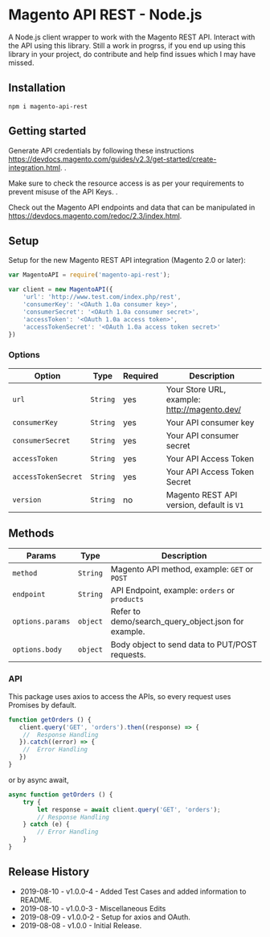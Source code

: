 # Magento API REST - Node.js

A Node.js client wrapper to work with the Magento REST API. Interact with the API using this library. Still a work in progrss, if you end up using this library in your project, do contribute and help find issues which I may have missed.

## Installation

```
npm i magento-api-rest
```

## Getting started

Generate API credentials by following these instructions <https://devdocs.magento.com/guides/v2.3/get-started/create-integration.html>.
.

Make sure to check the resource access is as per your requirements to prevent misuse of the API Keys.
.

Check out the Magento API endpoints and data that can be manipulated in <https://devdocs.magento.com/redoc/2.3/index.html>.

## Setup

Setup for the new Magento REST API integration (Magento 2.0 or later):

```js
var MagentoAPI = require('magento-api-rest');

var client = new MagentoAPI({
    'url': 'http://www.test.com/index.php/rest',
    'consumerKey': '<OAuth 1.0a consumer key>',
    'consumerSecret': '<OAuth 1.0a consumer secret>',
    'accessToken': '<OAuth 1.0a access token>',
    'accessTokenSecret': '<OAuth 1.0a access token secret>'
})
```

### Options

| Option              | Type      | Required | Description                                                |
|---------------------|-----------|----------| -----------------------------------------------------------|
| `url`               | `String`  | yes      | Your Store URL, example: http://magento.dev/               |
| `consumerKey`       | `String`  | yes      | Your API consumer key                                      |
| `consumerSecret`    | `String`  | yes      | Your API consumer secret                                   |
| `accessToken`       | `String`  | yes      | Your API Access Token                                      |
| `accessTokenSecret` | `String`  | yes      | Your API Access Token Secret                               |
| `version`           | `String`  | no       | Magento REST API version, default is `V1`                  |

## Methods

| Params             | Type       | Description                                                  |
|--------------------|------------|--------------------------------------------------------------|
| `method`           | `String`   | Magento API method, example: `GET` or `POST`                 |
| `endpoint`         | `String`   | API Endpoint, example: `orders` or `products`                |
| `options.params`   | `object`   | Refer to demo/search_query_object.json for example.          |
| `options.body`     | `object`   | Body object to send data to PUT/POST requests.               |

### API
This package uses axios to access the APIs, so every request uses Promises by default.

```js
function getOrders () {
   client.query('GET', 'orders').then((response) => {
    //  Response Handling
   }).catch((error) => {
    //  Error Handling
   })
}
```
or by async await,

```js
async function getOrders () {
    try {
        let response = await client.query('GET', 'orders');
        // Response Handling
    } catch (e) {
        // Error Handling
    }
}
```

## Release History

- 2019-08-10 - v1.0.0-4 - Added Test Cases and added information to README.
- 2019-08-10 - v1.0.0-3 - Miscellaneous Edits
- 2019-08-09 - v1.0.0-2 - Setup for axios and OAuth.
- 2019-08-08 - v1.0.0 - Initial Release.
